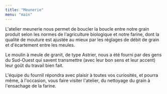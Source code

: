 ```yaml
---
title: "Meunerie"
menu: "main"
---
```


L'atelier meunerie nous permet de boucler la boucle entre notre grain
produit selon les normes de l'agriculture biologique et notre farine, dont
la qualité de mouture est ajustée au mieux par les réglages de débit de
grain et d'écartement entre les meules.

Le moulin à meule de granit, de type Astrier, nous a été fourni par des
gens du Sud-Ouest qui savent transmettre (avec leur bon sens et leur
accent) leur goût du travail bien fait.

L'équipe du fournil répondra avec plaisir à toutes vos curiosités, et
pourra même, à l'occasion, vous faire visiter l'atelier, du nettoyage du
grain à l'ensachage de la farine.
